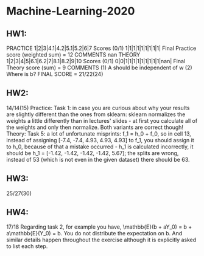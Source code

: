 # Machine-Learning-2020

## HW1:

PRACTICE 1|2|3|4.1|4.2|5.1|5.2|6|7
Scores (0/1) 1|1|1|1|1|1|1|1|1|
Final Practice score (weighted sum) = 12
COMMENTS
nan
THEORY 1|2|3|4|5|6.1|6.2|7|8.1|8.2|9|10
Scores (0/1) 0|0|1|1|1|1|1|1|1|1|1|nan|
Final Theory score (sum) = 9
COMMENTS
(1) A should be independent of w (2) Where is b?
FINAL SCORE = 21/22(24)

## HW2:
14/14(15)
Practice:
Task 1: in case you are curious about why your results are slightly different than the ones from sklearn: sklearn normalizes the weights a little differently than in lectures' slides - at first you calculate all of the weights and only then normalize. Both variants are correct though! 
Theory:
Task 5: a lot of unfortunate misprints: f_1 = h_0 + f_0, so in cell 13,  instead of assigning [-7.4, -7.4, 4.93, 4.93, 4.93] to f_1, you should assign it to  h_0,  because of that a mistake occurred - h_1 is calculated incorrectly, it should be  h_1 = [-1.42, -1.42, -1.42, -1.42,  5.67]; the splits are wrong, instead of 53 (which is not even in the given dataset) there should be 63.

## HW3:
25/27(30)

## HW4:
17/18
Regarding task 2, for example you have,
\mathbb{E}(b + aY_0) = b + a\mathbb{E}(Y_0) = b. You do not distribute the expectation on b.  And similar details happen throughout the exercise although it is explicitly asked to list each step.
